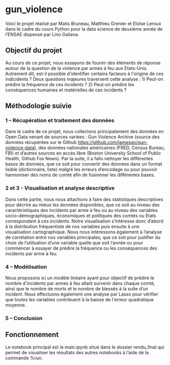 # gun_violence

Voici le projet réalisé par Matis Bruneau, Matthieu Grenier et Eloïse Leroux dans le cadre du cours Python pour la data science de deuxième année de l’ENSAE dispensé par Lino Galiana.
## Objectif du projet
Au cours de ce projet, nous essayons de fournir des éléments de réponse autour de la question de la violence par armes à feu aux Etats-Unis. Autrement dit, est-il possible d'identifier certains facteurs à l'origine de ces indicidents ? Deux questions majeures traversent cette analyse : 1) Peut-on prédire la fréquence de ces incidents ? 2) Peut-on prédire les conséquences humaines et matérielles de ces incidents ?
## Méthodologie suivie
### 1 – Récupération et traitement des données 
Dans le cadre de ce projet, nous collectons principalement des données en Open Data venant de sources variées : Gun Violence Archive (source des données récupérées sur le Github https://github.com/jamesqo/gun-violence-data), des données nationales américaines (FRED, Census Bureau, FBI) et d’autres sources en accès libre (Boston University School of Public Health, Github Fox News). 
Par la suite, il a fallu nettoyer les différentes bases de données, que ce soit pour convertir des données dans un format lisible (dictionnaire, liste) malgré les erreurs d’encodage ou pour pouvoir harmoniser des noms de comté afin de fusionner les différentes bases.
### 2 et 3 - Visualisation et analyse descriptive 
Dans cette partie, nous nous attachons à faire des statistiques descriptives pour décrire au mieux les données disponibles, que ce soit au niveau des caractéristiques des incidents par arme à feu ou au niveau des variables socio-démographiques, économiques et politiques des comtés ou Etats correspondant à ces incidents. 
Notre visualisation s’intéresse donc d’abord à la distribution fréquentiste de nos variables puis ensuite à une visualisation cartographique. 
Nous nous intéressons également à l’analyse de corrélation entre nos variables principales, que ce soit pour justifier du choix de l’utilisation d’une variable quelle que soit l’année ou pour commencer à essayer de prédire la fréquence ou les conséquences des incidents par arme à feu.
### 4 – Modélisation 
Nous proposons ici un modèle linéaire ayant pour objectif de prédire le nombre d'incidents par armes à feu allant survenir dans chaque comté, ainsi que le nombre de morts et le nombre de blessés à la suite d’un incident.
Nous effectuons également une analyse par Lasso pour vérifier que toutes les variables contribuent à la baisse de l'erreur quadratique moyenne.
### 5 – Conclusion 

## Fonctionnement 
Le notebook principal est le main.ipynb situé dans le dossier rendu_final qui permet de visualiser les résultats des autres notebooks à l’aide de la commande %run.
